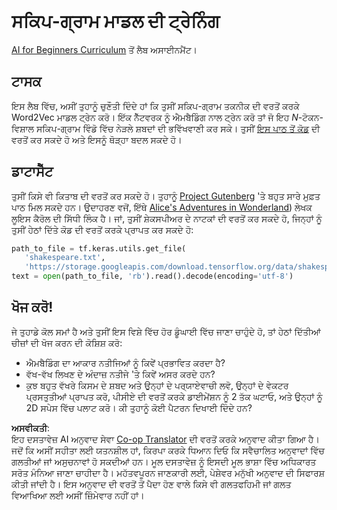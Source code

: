 <!--
CO_OP_TRANSLATOR_METADATA:
{
  "original_hash": "5130f01fdc5ebb83032b23d489027aac",
  "translation_date": "2025-08-26T08:32:40+00:00",
  "source_file": "lessons/5-NLP/15-LanguageModeling/lab/README.md",
  "language_code": "pa"
}
-->
# ਸਕਿਪ-ਗ੍ਰਾਮ ਮਾਡਲ ਦੀ ਟ੍ਰੇਨਿੰਗ

[AI for Beginners Curriculum](https://github.com/microsoft/ai-for-beginners) ਤੋਂ ਲੈਬ ਅਸਾਈਨਮੈਂਟ।

## ਟਾਸਕ

ਇਸ ਲੈਬ ਵਿੱਚ, ਅਸੀਂ ਤੁਹਾਨੂੰ ਚੁਣੌਤੀ ਦਿੰਦੇ ਹਾਂ ਕਿ ਤੁਸੀਂ ਸਕਿਪ-ਗ੍ਰਾਮ ਤਕਨੀਕ ਦੀ ਵਰਤੋਂ ਕਰਕੇ Word2Vec ਮਾਡਲ ਟ੍ਰੇਨ ਕਰੋ। ਇੱਕ ਨੈੱਟਵਰਕ ਨੂੰ ਐਮਬੈਡਿੰਗ ਨਾਲ ਟ੍ਰੇਨ ਕਰੋ ਤਾਂ ਜੋ ਇਹ $N$-ਟੋਕਨ-ਵਿਸ਼ਾਲ ਸਕਿਪ-ਗ੍ਰਾਮ ਵਿੰਡੋ ਵਿੱਚ ਨੇੜਲੇ ਸ਼ਬਦਾਂ ਦੀ ਭਵਿੱਖਵਾਣੀ ਕਰ ਸਕੇ। ਤੁਸੀਂ [ਇਸ ਪਾਠ ਤੋਂ ਕੋਡ](../../../../../../lessons/5-NLP/15-LanguageModeling/CBoW-TF.ipynb) ਦੀ ਵਰਤੋਂ ਕਰ ਸਕਦੇ ਹੋ ਅਤੇ ਇਸਨੂੰ ਥੋੜ੍ਹਾ ਬਦਲ ਸਕਦੇ ਹੋ।

## ਡਾਟਾਸੈੱਟ

ਤੁਸੀਂ ਕਿਸੇ ਵੀ ਕਿਤਾਬ ਦੀ ਵਰਤੋਂ ਕਰ ਸਕਦੇ ਹੋ। ਤੁਹਾਨੂੰ [Project Gutenberg](https://www.gutenberg.org/) 'ਤੇ ਬਹੁਤ ਸਾਰੇ ਮੁਫ਼ਤ ਪਾਠ ਮਿਲ ਸਕਦੇ ਹਨ। ਉਦਾਹਰਣ ਵਜੋਂ, ਇੱਥੇ [Alice's Adventures in Wonderland](https://www.gutenberg.org/files/11/11-0.txt)) ਲੇਖਕ ਲੂਇਸ ਕੈਰੋਲ ਦੀ ਸਿੱਧੀ ਲਿੰਕ ਹੈ। ਜਾਂ, ਤੁਸੀਂ ਸ਼ੇਕਸਪੀਅਰ ਦੇ ਨਾਟਕਾਂ ਦੀ ਵਰਤੋਂ ਕਰ ਸਕਦੇ ਹੋ, ਜਿਨ੍ਹਾਂ ਨੂੰ ਤੁਸੀਂ ਹੇਠਾਂ ਦਿੱਤੇ ਕੋਡ ਦੀ ਵਰਤੋਂ ਕਰਕੇ ਪ੍ਰਾਪਤ ਕਰ ਸਕਦੇ ਹੋ:

```python
path_to_file = tf.keras.utils.get_file(
   'shakespeare.txt', 
   'https://storage.googleapis.com/download.tensorflow.org/data/shakespeare.txt')
text = open(path_to_file, 'rb').read().decode(encoding='utf-8')
```

## ਖੋਜ ਕਰੋ!

ਜੇ ਤੁਹਾਡੇ ਕੋਲ ਸਮਾਂ ਹੈ ਅਤੇ ਤੁਸੀਂ ਇਸ ਵਿਸ਼ੇ ਵਿੱਚ ਹੋਰ ਡੂੰਘਾਈ ਵਿੱਚ ਜਾਣਾ ਚਾਹੁੰਦੇ ਹੋ, ਤਾਂ ਹੇਠਾਂ ਦਿੱਤੀਆਂ ਚੀਜ਼ਾਂ ਦੀ ਖੋਜ ਕਰਨ ਦੀ ਕੋਸ਼ਿਸ਼ ਕਰੋ:

* ਐਮਬੈਡਿੰਗ ਦਾ ਆਕਾਰ ਨਤੀਜਿਆਂ ਨੂੰ ਕਿਵੇਂ ਪ੍ਰਭਾਵਿਤ ਕਰਦਾ ਹੈ?
* ਵੱਖ-ਵੱਖ ਲਿਖਣ ਦੇ ਅੰਦਾਜ਼ ਨਤੀਜੇ 'ਤੇ ਕਿਵੇਂ ਅਸਰ ਕਰਦੇ ਹਨ?
* ਕੁਝ ਬਹੁਤ ਵੱਖਰੇ ਕਿਸਮ ਦੇ ਸ਼ਬਦ ਅਤੇ ਉਨ੍ਹਾਂ ਦੇ ਪਰ੍ਯਾਏਵਾਚੀ ਲਵੋ, ਉਨ੍ਹਾਂ ਦੇ ਵੇਕਟਰ ਪ੍ਰਸਤੁਤੀਆਂ ਪ੍ਰਾਪਤ ਕਰੋ, ਪੀਸੀਏ ਦੀ ਵਰਤੋਂ ਕਰਕੇ ਡਾਈਮੇਂਸ਼ਨ ਨੂੰ 2 ਤੱਕ ਘਟਾਓ, ਅਤੇ ਉਨ੍ਹਾਂ ਨੂੰ 2D ਸਪੇਸ ਵਿੱਚ ਪਲਾਟ ਕਰੋ। ਕੀ ਤੁਹਾਨੂੰ ਕੋਈ ਪੈਟਰਨ ਦਿਖਾਈ ਦਿੰਦੇ ਹਨ?

**ਅਸਵੀਕਤੀ**:  
ਇਹ ਦਸਤਾਵੇਜ਼ AI ਅਨੁਵਾਦ ਸੇਵਾ [Co-op Translator](https://github.com/Azure/co-op-translator) ਦੀ ਵਰਤੋਂ ਕਰਕੇ ਅਨੁਵਾਦ ਕੀਤਾ ਗਿਆ ਹੈ। ਜਦੋਂ ਕਿ ਅਸੀਂ ਸਹੀਤਾ ਲਈ ਯਤਨਸ਼ੀਲ ਹਾਂ, ਕਿਰਪਾ ਕਰਕੇ ਧਿਆਨ ਦਿਓ ਕਿ ਸਵੈਚਾਲਿਤ ਅਨੁਵਾਦਾਂ ਵਿੱਚ ਗਲਤੀਆਂ ਜਾਂ ਅਸੁਚਨਾਵਾਂ ਹੋ ਸਕਦੀਆਂ ਹਨ। ਮੂਲ ਦਸਤਾਵੇਜ਼ ਨੂੰ ਇਸਦੀ ਮੂਲ ਭਾਸ਼ਾ ਵਿੱਚ ਅਧਿਕਾਰਤ ਸਰੋਤ ਮੰਨਿਆ ਜਾਣਾ ਚਾਹੀਦਾ ਹੈ। ਮਹੱਤਵਪੂਰਨ ਜਾਣਕਾਰੀ ਲਈ, ਪੇਸ਼ੇਵਰ ਮਨੁੱਖੀ ਅਨੁਵਾਦ ਦੀ ਸਿਫਾਰਸ਼ ਕੀਤੀ ਜਾਂਦੀ ਹੈ। ਇਸ ਅਨੁਵਾਦ ਦੀ ਵਰਤੋਂ ਤੋਂ ਪੈਦਾ ਹੋਣ ਵਾਲੇ ਕਿਸੇ ਵੀ ਗਲਤਫਹਿਮੀ ਜਾਂ ਗਲਤ ਵਿਆਖਿਆ ਲਈ ਅਸੀਂ ਜ਼ਿੰਮੇਵਾਰ ਨਹੀਂ ਹਾਂ।